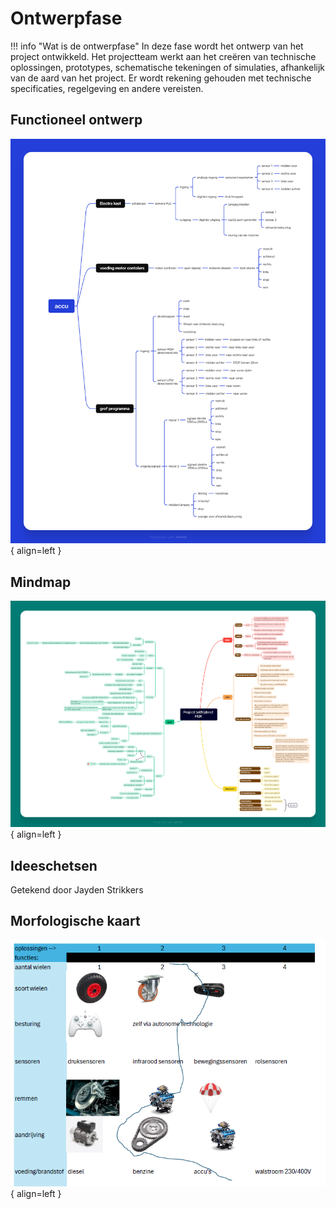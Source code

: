 # Ontwerpfase

!!! info "Wat is de ontwerpfase"
    In deze fase wordt het ontwerp van het project ontwikkeld. Het projectteam werkt aan het creëren van technische oplossingen, prototypes, schematische tekeningen of simulaties, afhankelijk van de aard van het project. Er wordt rekening gehouden met technische specificaties, regelgeving en andere vereisten.

## Functioneel ontwerp
![Functioneel Ontwerp](docs/Jayden/Assets/Functioneelontwerp.png){ align=left }

## Mindmap
![Mindmap](docs/Jayden/Assets/Mindmap.png){ align=left }

## Ideeschetsen
Getekend door Jayden Strikkers

## Morfologische kaart
![Kaart](docs/Jayden/Assets/Morfologischekaart.png){ align=left }

